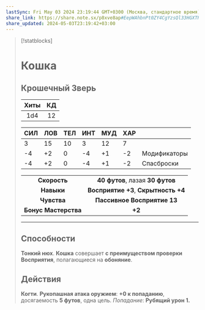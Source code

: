 ```yaml
---
lastSync: Fri May 03 2024 23:19:44 GMT+0300 (Москва, стандартное время)
share_link: https://share.note.sx/p8xve8ap#EepWAhbnPt0ZY4CgYzsQl33HGXTRAtPr7eNK7CeI83g
share_updated: 2024-05-03T23:19:42+03:00
---
```

> [!statblocks]
> # Кошка
>Крошечный Зверь 
>---
>| Хиты | КД |
>| :---: | :---: |
>| 1d4 | 12 |
>
>| **СИЛ** | **ЛОВ** | **ТЕЛ** | **ИНТ** | **МУД** | **ХАР** | |
>| ------ | ------- | ------ | ------ | ------- | ------ | ------ |
>| 3 | 15 | 10 | 3 | 12 | 7 | |
>| -4 | +2 | 0 | -4 | +1 | -2 | Модификаторы |
>| -4 | +2 | 0 | -4 | +1 | -2 | Спасброски |
>
>| | |
>| :---: | :---: |
>| **Скорость** | **40 футов**, лазая  **30 футов** |
>| **Навыки** | **Восприятие +3**, **Скрытность +4** |
>| **Чувства** | **Пассивное Восприятие 13** |
>| **Бонус Мастерства** | **+2** |
>---
>## Способности
>**Тонкий нюх**. **Кошка** совершает **с преимуществом проверки Восприятия**, полагающиеся на **обоняние**.
> ## Действия
> **Когти**. **Рукопашная атака оружием**: **+0 к попаданию**, досягаемость **5 футов**, одна цель. _Попадание_: **Рубящий урон 1.**